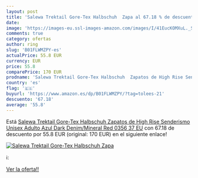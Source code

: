 ```yaml
---
layout: post
title: 'Salewa Trektail Gore-Tex Halbschuh  Zapa al 67.18 % de descuento'
date: 
image: 'https://images-eu.ssl-images-amazon.com/images/I/41EucKOMXuL._SL200_.jpg'
comments: true
category: ofertas
author: ring
slug: 'B01FLWMZPY-es'
actualPrice: 55.8 EUR
currency: EUR
price: 55.8
comparePrice: 170 EUR
prodname: 'Salewa Trektail Gore-Tex Halbschuh  Zapatos de High Rise Senderismo Unisex Adulto  Azul  Dark Denim/Mineral Red 0356   37 EU'
country: 'es'
flag: '🇪🇸'
buyurl: 'https://www.amazon.es/dp/B01FLWMZPY/?tag=tolees-21'
descuento: '67.18'
average: '55.8'
---
```


Está [Salewa Trektail Gore-Tex Halbschuh  Zapatos de High Rise Senderismo Unisex Adulto  Azul  Dark Denim/Mineral Red 0356   37 EU](https://www.amazon.es/dp/B01FLWMZPY/?tag=tolees-21) con 67.18 de descuento por 55.8 EUR (original: 170 EUR) en el siguiente enlace!

[![Salewa Trektail Gore-Tex Halbschuh  Zapa](https://images-eu.ssl-images-amazon.com/images/I/41EucKOMXuL._SL200_.jpg)](https://www.amazon.es/dp/B01FLWMZPY/?tag=tolees-21)

ℹ️:


[Ver la oferta!!](https://www.amazon.es/dp/B01FLWMZPY/?tag=tolees-21)
